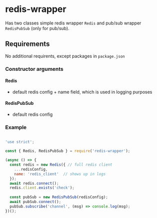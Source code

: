 # redis-wrapper

Has two classes simple redis wrapper `Redis` and pub/sub wrapper `RedisPubSub` (only for pub/sub).

## Requirements

No additional requirents, except packages in `package.json`

### Constructor arguments

#### Redis

- default redis config + name field, which is used in logging purposes

#### RedisPubSub

- default redis config

### Example

```javascript

'use strict';

const { Redis, RedisPubSub } = require('redis-wrapper');

(async () => {
  const redis = new Redis({ // full redis client 
    ...redisConfig,
    name: 'redis_client'  // shows up in logs
  });
  await redis.connect();
  redis.client.exists('check');
  
  const pubSub = new RedisPubSub(redisConfig);
  await pubSub.connect();
  pubSub.subscribe('channel', (msg) => console.log(msg);
})();

```
